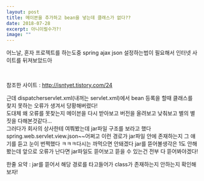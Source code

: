 ```yaml
---
layout: post
title: 메이븐을 추가하고 bean을 넣는데 클래스가 없다??
date: 2018-07-28
excerpt: 아니이럴수가?!
image: ""
---
```


<div style="display:block">
  <p>
    어느날, 혼자 프로젝트를 하는도중 spring ajax json 설정하는법이 필요해서 인터넷 사이트를 뒤져보았드아
  </p><br/>
  
  참조한 사이트 : <a href="http://isntyet.tistory.com/24">http://isntyet.tistory.com/24</a>
  <p>
    근데 dispatcherservlet.xml(내꺼는 servlet.xml)에서 bean 등록을 할때 클래스를 찾지 못하는 오류가 생겨서 당황해버렸다! <br/>
    도대체 왜 오류를 못찾는지 메이븐을 다시 받아보고 버전을 올려보고 낮춰보고 별의 별짓을 다해본것같다...<br/>
    그러다가 회사의 상사한테 여쭤봤는데 jar파일 구조를 보라고 했다 spring.web.servlet.view.json~~어쩌고 이런 경로가 jar파일 안에 존재하는지
    그 얘기를 듣고 눈이 번쩍했다 ㅋㅋㅋ다시는 까먹으면 안돼겠다 jar를 뜯어볼생각은 1도 안해봤는데 앞으로 오류가 난다면 jar파일도 뜯어보고 뜯을 수
    있는건 전부 다 뜯어봐야겠다!
  </p>
  
</div>
<div style="block">
  한줄 요약 : jar를 뜯어서 해당 경로를 타고들어가 class가 존재하는지 안하는지 확인해보자!
</div>

